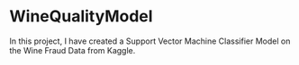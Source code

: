 # WineQualityModel
In this project, I have created a Support Vector Machine Classifier Model on the Wine Fraud Data from Kaggle.
